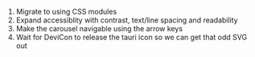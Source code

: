 1. Migrate to using CSS modules
2. Expand accessiblity with contrast, text/line spacing and readability
3. Make the carousel navigable using the arrow keys
4. Wait for DeviCon to release the tauri icon so we can get that odd SVG out
